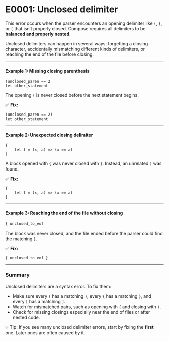 # E0001: Unclosed delimiter

This error occurs when the parser encounters an opening delimiter like `(`, `{`, or `[` that isn’t properly closed. Compose requires all delimiters to be **balanced and properly nested**.

Unclosed delimiters can happen in several ways: forgetting a closing character, accidentally mismatching different kinds of delimiters, or reaching the end of the file before closing.

---

#### Example 1: Missing closing parenthesis

```compose error
(unclosed_paren == 2
let other_statement
```

The opening `(` is never closed before the next statement begins.

✅ **Fix:**

```compose
(unclosed_paren == 2)
let other_statement
```

---

#### Example 2: Unexpected closing delimiter

```compose error
{
    let f = (x, a) => (x == a)
)
```

A block opened with `{` was never closed with `}`. Instead, an unrelated `)` was found.

✅ **Fix:**

```compose
{
    let f = (x, a) => (x == a)
}
```

---

#### Example 3: Reaching the end of the file without closing

```compose error
{ unclosed_to_eof
```

The block was never closed, and the file ended before the parser could find the matching `}`.

✅ **Fix:**

```compose
{ unclosed_to_eof }
```

---

### Summary

Unclosed delimiters are a syntax error. To fix them:

* Make sure every `(` has a matching `)`, every `{` has a matching `}`, and every `[` has a matching `]`.
* Watch for mismatched pairs, such as opening with `{` and closing with `)`.
* Check for missing closings especially near the end of files or after nested code.

💡 Tip: If you see many unclosed delimiter errors, start by fixing the **first** one. Later ones are often caused by it. 